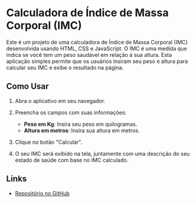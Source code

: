 # Calculadora de Índice de Massa Corporal (IMC)

Este é um projeto de uma calculadora de Índice de Massa Corporal (IMC) desenvolvida usando HTML, CSS e JavaScript. O IMC é uma medida que indica se você tem um peso saudável em relação à sua altura. Esta aplicação simples permite que os usuários insiram seu peso e altura para calcular seu IMC e exibe o resultado na página.

## Como Usar

1. Abra o aplicativo em seu navegador.

2. Preencha os campos com suas informações:
   - **Peso em Kg**: Insira seu peso em quilogramas.
   - **Altura em metros**: Insira sua altura em metros.

3. Clique no botão "Calcular".

4. O seu IMC será exibido na tela, juntamente com uma descrição do seu estado de saúde com base no IMC calculado.

## Links

- [Repositório no GitHub](link)
